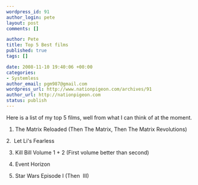 ```yaml
--- 
wordpress_id: 91
author_login: pete
layout: post
comments: []

author: Pete
title: Top 5 Best films
published: true
tags: []

date: 2008-11-10 19:40:06 +00:00
categories: 
- Systemless
author_email: pgm987@gmail.com
wordpress_url: http://www.nationpigeon.com/archives/91
author_url: http://nationpigeon.com
status: publish
---
```

Here is a list of my top 5 films, well from what I can think of at the moment.

1. The Matrix Reloaded (Then The Matrix, Then The Matrix Revolutions)

2.&nbsp; Let Li's Fearless

3. Kill Bill Volume 1 + 2 (First volume better than second)

4. Event Horizon

5. Star Wars Episode I (Then&nbsp; III)
